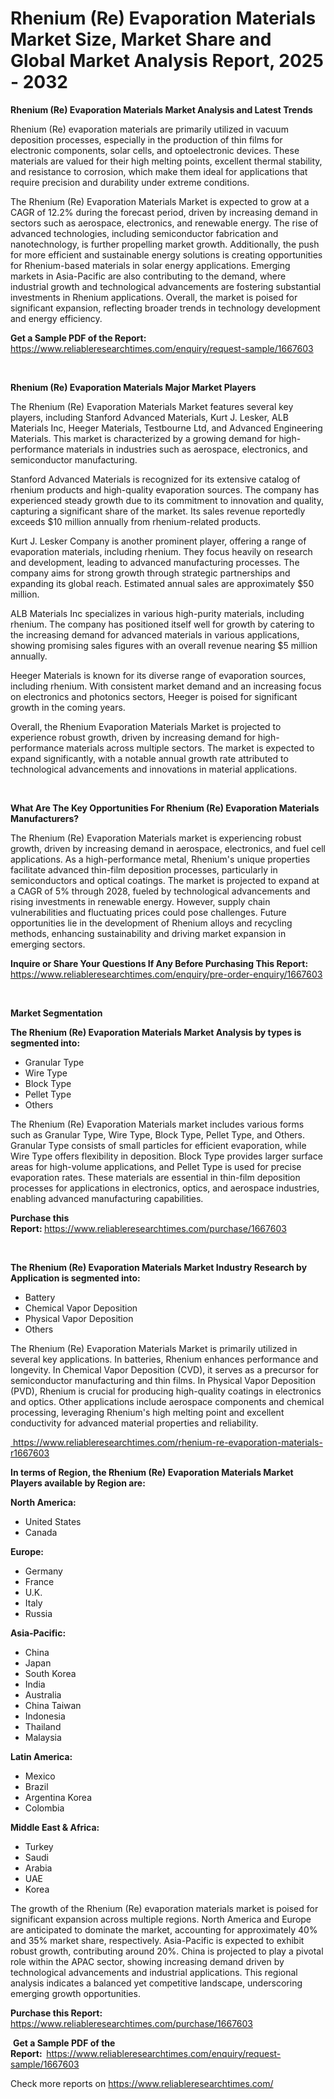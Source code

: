 <p><h1>Rhenium (Re) Evaporation Materials Market Size, Market Share and Global Market Analysis Report, 2025 - 2032</h1></p><p><strong>Rhenium (Re) Evaporation Materials Market Analysis and Latest Trends</strong></p>
<p><p>Rhenium (Re) evaporation materials are primarily utilized in vacuum deposition processes, especially in the production of thin films for electronic components, solar cells, and optoelectronic devices. These materials are valued for their high melting points, excellent thermal stability, and resistance to corrosion, which make them ideal for applications that require precision and durability under extreme conditions.</p><p>The Rhenium (Re) Evaporation Materials Market is expected to grow at a CAGR of 12.2% during the forecast period, driven by increasing demand in sectors such as aerospace, electronics, and renewable energy. The rise of advanced technologies, including semiconductor fabrication and nanotechnology, is further propelling market growth. Additionally, the push for more efficient and sustainable energy solutions is creating opportunities for Rhenium-based materials in solar energy applications. Emerging markets in Asia-Pacific are also contributing to the demand, where industrial growth and technological advancements are fostering substantial investments in Rhenium applications. Overall, the market is poised for significant expansion, reflecting broader trends in technology development and energy efficiency.</p></p>
<p><strong>Get a Sample PDF of the Report:&nbsp;</strong> <a href="https://www.reliableresearchtimes.com/enquiry/request-sample/1667603?utm_campaign=3059&utm_medium=2&utm_source=Github&utm_content=ia&utm_term=02042025&utm_id=rhenium-re-evaporation-materials">https://www.reliableresearchtimes.com/enquiry/request-sample/1667603</a></p>
<p>&nbsp;</p>
<p><strong>Rhenium (Re) Evaporation Materials Major Market Players</strong></p>
<p><p>The Rhenium (Re) Evaporation Materials Market features several key players, including Stanford Advanced Materials, Kurt J. Lesker, ALB Materials Inc, Heeger Materials, Testbourne Ltd, and Advanced Engineering Materials. This market is characterized by a growing demand for high-performance materials in industries such as aerospace, electronics, and semiconductor manufacturing.</p><p>Stanford Advanced Materials is recognized for its extensive catalog of rhenium products and high-quality evaporation sources. The company has experienced steady growth due to its commitment to innovation and quality, capturing a significant share of the market. Its sales revenue reportedly exceeds $10 million annually from rhenium-related products.</p><p>Kurt J. Lesker Company is another prominent player, offering a range of evaporation materials, including rhenium. They focus heavily on research and development, leading to advanced manufacturing processes. The company aims for strong growth through strategic partnerships and expanding its global reach. Estimated annual sales are approximately $50 million.</p><p>ALB Materials Inc specializes in various high-purity materials, including rhenium. The company has positioned itself well for growth by catering to the increasing demand for advanced materials in various applications, showing promising sales figures with an overall revenue nearing $5 million annually.</p><p>Heeger Materials is known for its diverse range of evaporation sources, including rhenium. With consistent market demand and an increasing focus on electronics and photonics sectors, Heeger is poised for significant growth in the coming years.</p><p>Overall, the Rhenium Evaporation Materials Market is projected to experience robust growth, driven by increasing demand for high-performance materials across multiple sectors. The market is expected to expand significantly, with a notable annual growth rate attributed to technological advancements and innovations in material applications.</p></p>
<p>&nbsp;</p>
<p><strong>What Are The Key Opportunities For Rhenium (Re) Evaporation Materials Manufacturers?</strong></p>
<p><p>The Rhenium (Re) Evaporation Materials market is experiencing robust growth, driven by increasing demand in aerospace, electronics, and fuel cell applications. As a high-performance metal, Rhenium's unique properties facilitate advanced thin-film deposition processes, particularly in semiconductors and optical coatings. The market is projected to expand at a CAGR of 5% through 2028, fueled by technological advancements and rising investments in renewable energy. However, supply chain vulnerabilities and fluctuating prices could pose challenges. Future opportunities lie in the development of Rhenium alloys and recycling methods, enhancing sustainability and driving market expansion in emerging sectors.</p></p>
<p><strong>Inquire or Share Your Questions If Any Before Purchasing This Report:</strong> <a href="https://www.reliableresearchtimes.com/enquiry/pre-order-enquiry/1667603?utm_campaign=3059&utm_medium=2&utm_source=Github&utm_content=ia&utm_term=02042025&utm_id=rhenium-re-evaporation-materials">https://www.reliableresearchtimes.com/enquiry/pre-order-enquiry/1667603</a></p>
<p>&nbsp;</p>
<p><strong>Market Segmentation</strong></p>
<p><strong>The Rhenium (Re) Evaporation Materials Market Analysis by types is segmented into:</strong></p>
<p><ul><li>Granular Type</li><li>Wire Type</li><li>Block Type</li><li>Pellet Type</li><li>Others</li></ul></p>
<p><p>The Rhenium (Re) Evaporation Materials market includes various forms such as Granular Type, Wire Type, Block Type, Pellet Type, and Others. Granular Type consists of small particles for efficient evaporation, while Wire Type offers flexibility in deposition. Block Type provides larger surface areas for high-volume applications, and Pellet Type is used for precise evaporation rates. These materials are essential in thin-film deposition processes for applications in electronics, optics, and aerospace industries, enabling advanced manufacturing capabilities.</p></p>
<p><strong>Purchase this Report:&nbsp;</strong><a href="https://www.reliableresearchtimes.com/purchase/1667603?utm_campaign=3059&utm_medium=2&utm_source=Github&utm_content=ia&utm_term=02042025&utm_id=rhenium-re-evaporation-materials">https://www.reliableresearchtimes.com/purchase/1667603</a></p>
<p>&nbsp;</p>
<p><strong>The Rhenium (Re) Evaporation Materials Market Industry Research by Application is segmented into:</strong></p>
<p><ul><li>Battery</li><li>Chemical Vapor Deposition</li><li>Physical Vapor Deposition</li><li>Others</li></ul></p>
<p><p>The Rhenium (Re) Evaporation Materials Market is primarily utilized in several key applications. In batteries, Rhenium enhances performance and longevity. In Chemical Vapor Deposition (CVD), it serves as a precursor for semiconductor manufacturing and thin films. In Physical Vapor Deposition (PVD), Rhenium is crucial for producing high-quality coatings in electronics and optics. Other applications include aerospace components and chemical processing, leveraging Rhenium's high melting point and excellent conductivity for advanced material properties and reliability.</p></p>
<p><a href="https://www.reliableresearchtimes.com/rhenium-re-evaporation-materials-r1667603?utm_campaign=3059&utm_medium=2&utm_source=Github&utm_content=ia&utm_term=02042025&utm_id=rhenium-re-evaporation-materials">&nbsp;https://www.reliableresearchtimes.com/rhenium-re-evaporation-materials-r1667603</a></p>
<p><strong>In terms of Region, the Rhenium (Re) Evaporation Materials Market Players available by Region are:</strong></p>
<p>
    <p> <strong> North America: </strong>
        <ul>
            <li>United States</li>
            <li>Canada</li>
        </ul>
        </p> 
    <p> <strong> Europe: </strong>
        <ul>
            <li>Germany</li>
            <li>France</li>
            <li>U.K.</li>
            <li>Italy</li>
            <li>Russia</li>
        </ul>
        </p> 
    <p> <strong> Asia-Pacific: </strong>
        <ul>
            <li>China</li>
            <li>Japan</li>
            <li>South Korea</li>
            <li>India</li>
            <li>Australia</li>
            <li>China Taiwan</li>
            <li>Indonesia</li>
            <li>Thailand</li>
            <li>Malaysia</li>
        </ul>
        </p> 
    <p> <strong> Latin America: </strong>
        <ul>
            <li>Mexico</li>
            <li>Brazil</li>
            <li>Argentina Korea</li>
            <li>Colombia</li>
        </ul>
        </p> 
    <p> <strong> Middle East & Africa: </strong>
        <ul>
            <li>Turkey</li>
            <li>Saudi</li>
            <li>Arabia</li>
            <li>UAE</li>
            <li>Korea</li>
        </ul>
    </p>
    </p>
<p><p>The growth of the Rhenium (Re) evaporation materials market is poised for significant expansion across multiple regions. North America and Europe are anticipated to dominate the market, accounting for approximately 40% and 35% market share, respectively. Asia-Pacific is expected to exhibit robust growth, contributing around 20%. China is projected to play a pivotal role within the APAC sector, showing increasing demand driven by technological advancements and industrial applications. This regional analysis indicates a balanced yet competitive landscape, underscoring emerging growth opportunities.</p></p>
<p><strong>Purchase this Report: </strong><a href="https://www.reliableresearchtimes.com/purchase/1667603?utm_campaign=3059&utm_medium=2&utm_source=Github&utm_content=ia&utm_term=02042025&utm_id=rhenium-re-evaporation-materials">https://www.reliableresearchtimes.com/purchase/1667603</a></p>
<p>&nbsp;<strong>Get a Sample PDF of the Report:&nbsp;&nbsp;</strong><a href="https://www.reliableresearchtimes.com/enquiry/request-sample/1667603?utm_campaign=3059&utm_medium=2&utm_source=Github&utm_content=ia&utm_term=02042025&utm_id=rhenium-re-evaporation-materials">https://www.reliableresearchtimes.com/enquiry/request-sample/1667603</a></p>
<p><strong></strong></p>
<p>Check more reports on <a href="https://www.reliableresearchtimes.com/?utm_campaign=3059&utm_medium=2&utm_source=Github&utm_content=ia&utm_term=02042025&utm_id=rhenium-re-evaporation-materials">https://www.reliableresearchtimes.com/</a></p>